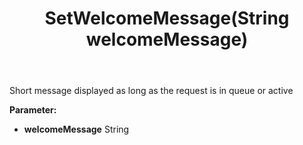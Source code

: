 ﻿---
uid: crmscript_ref_NSChatWidgetSettings_SetWelcomeMessage
title: SetWelcomeMessage(String welcomeMessage)
intellisense: NSChatWidgetSettings.SetWelcomeMessage
keywords: NSChatWidgetSettings, GetWelcomeMessage
so.topic: reference
---

Short message displayed as long as the request is in queue or active

**Parameter:** 
 - **welcomeMessage** String

